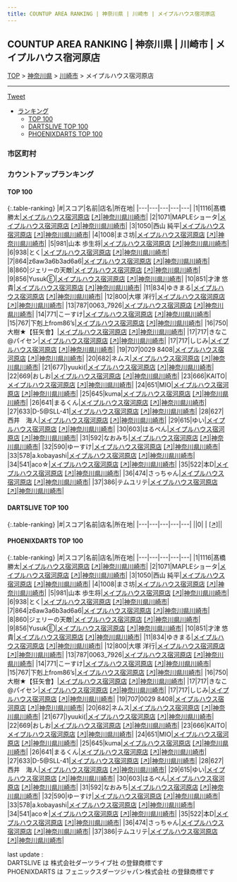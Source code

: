 ```yaml
---
title: COUNTUP AREA RANKING | 神奈川県 | 川崎市 | メイプルハウス宿河原店
---
```

## COUNTUP AREA RANKING | 神奈川県 | 川崎市 | メイプルハウス宿河原店

[TOP](/darts/rank/) > [神奈川県](/darts/rank/神奈川県/) > [川崎市](/darts/rank/神奈川県/川崎市/) > メイプルハウス宿河原店

___

<a href="https://twitter.com/share?ref_src=twsrc%5Etfw" data-text="COUNTUP AREA RANKING | 神奈川県川崎市メイプルハウス宿河原店" class="twitter-share-button" data-hashtags="DARTSLIVE,PHOENIXDARTS,darts,ダーツ" data-show-count="false">Tweet</a>

* [ランキング](#カウントアップランキング)
    * [TOP 100](#top-100)
    * [DARTSLIVE TOP 100](#dartslive-top-100)
    * [PHOENIXDARTS TOP 100](#phoenixdarts-top-100)

### 市区町村

<ul>

</ul>

### カウントアップランキング

#### TOP 100



{:.table-ranking}
|#|スコア|名前|店名|所在地|
|---|---|---|---|---|
|1|1116|<span class="rank-name-pd"><span class="pro-icon-pd"></span>髙橋 勝太</span>|<a href="/darts/rank/shops/52770.html">メイプルハウス宿河原店</a> <a href="https://vs.phoenixdarts.com/jp/shop/shopDetailInfo/s_52770?s_seq=52770">[↗]</a>|<a href="/darts/rank/神奈川県/川崎市">神奈川県川崎市</a>|
|2|1071|<span class="rank-name-pd">MAPLEショータ</span>|<a href="/darts/rank/shops/52770.html">メイプルハウス宿河原店</a> <a href="https://vs.phoenixdarts.com/jp/shop/shopDetailInfo/s_52770?s_seq=52770">[↗]</a>|<a href="/darts/rank/神奈川県/川崎市">神奈川県川崎市</a>|
|3|1050|<span class="rank-name-pd">西山 純平</span>|<a href="/darts/rank/shops/52770.html">メイプルハウス宿河原店</a> <a href="https://vs.phoenixdarts.com/jp/shop/shopDetailInfo/s_52770?s_seq=52770">[↗]</a>|<a href="/darts/rank/神奈川県/川崎市">神奈川県川崎市</a>|
|4|1008|<span class="rank-name-pd">まさ坊</span>|<a href="/darts/rank/shops/52770.html">メイプルハウス宿河原店</a> <a href="https://vs.phoenixdarts.com/jp/shop/shopDetailInfo/s_52770?s_seq=52770">[↗]</a>|<a href="/darts/rank/神奈川県/川崎市">神奈川県川崎市</a>|
|5|981|<span class="rank-name-pd">山本 歩生将</span>|<a href="/darts/rank/shops/52770.html">メイプルハウス宿河原店</a> <a href="https://vs.phoenixdarts.com/jp/shop/shopDetailInfo/s_52770?s_seq=52770">[↗]</a>|<a href="/darts/rank/神奈川県/川崎市">神奈川県川崎市</a>|
|6|938|<span class="rank-name-pd">とく</span>|<a href="/darts/rank/shops/52770.html">メイプルハウス宿河原店</a> <a href="https://vs.phoenixdarts.com/jp/shop/shopDetailInfo/s_52770?s_seq=52770">[↗]</a>|<a href="/darts/rank/神奈川県/川崎市">神奈川県川崎市</a>|
|7|864|<span class="rank-name-pd">z6aw3a6b3ad6a6</span>|<a href="/darts/rank/shops/52770.html">メイプルハウス宿河原店</a> <a href="https://vs.phoenixdarts.com/jp/shop/shopDetailInfo/s_52770?s_seq=52770">[↗]</a>|<a href="/darts/rank/神奈川県/川崎市">神奈川県川崎市</a>|
|8|860|<span class="rank-name-pd">ジェリーの天敵</span>|<a href="/darts/rank/shops/52770.html">メイプルハウス宿河原店</a> <a href="https://vs.phoenixdarts.com/jp/shop/shopDetailInfo/s_52770?s_seq=52770">[↗]</a>|<a href="/darts/rank/神奈川県/川崎市">神奈川県川崎市</a>|
|9|856|<span class="rank-name-pd">YusukⒺ</span>|<a href="/darts/rank/shops/52770.html">メイプルハウス宿河原店</a> <a href="https://vs.phoenixdarts.com/jp/shop/shopDetailInfo/s_52770?s_seq=52770">[↗]</a>|<a href="/darts/rank/神奈川県/川崎市">神奈川県川崎市</a>|
|10|851|<span class="rank-name-pd"><span class="pro-icon-pd"></span>才津 悠貴</span>|<a href="/darts/rank/shops/52770.html">メイプルハウス宿河原店</a> <a href="https://vs.phoenixdarts.com/jp/shop/shopDetailInfo/s_52770?s_seq=52770">[↗]</a>|<a href="/darts/rank/神奈川県/川崎市">神奈川県川崎市</a>|
|11|834|<span class="rank-name-pd">ゆきまる</span>|<a href="/darts/rank/shops/52770.html">メイプルハウス宿河原店</a> <a href="https://vs.phoenixdarts.com/jp/shop/shopDetailInfo/s_52770?s_seq=52770">[↗]</a>|<a href="/darts/rank/神奈川県/川崎市">神奈川県川崎市</a>|
|12|800|<span class="rank-name-pd"><span class="pro-icon-pd"></span>大塚 洋行</span>|<a href="/darts/rank/shops/52770.html">メイプルハウス宿河原店</a> <a href="https://vs.phoenixdarts.com/jp/shop/shopDetailInfo/s_52770?s_seq=52770">[↗]</a>|<a href="/darts/rank/神奈川県/川崎市">神奈川県川崎市</a>|
|13|787|<span class="rank-name-pd">0063_7926</span>|<a href="/darts/rank/shops/52770.html">メイプルハウス宿河原店</a> <a href="https://vs.phoenixdarts.com/jp/shop/shopDetailInfo/s_52770?s_seq=52770">[↗]</a>|<a href="/darts/rank/神奈川県/川崎市">神奈川県川崎市</a>|
|14|771|<span class="rank-name-pd">こーすけ</span>|<a href="/darts/rank/shops/52770.html">メイプルハウス宿河原店</a> <a href="https://vs.phoenixdarts.com/jp/shop/shopDetailInfo/s_52770?s_seq=52770">[↗]</a>|<a href="/darts/rank/神奈川県/川崎市">神奈川県川崎市</a>|
|15|767|<span class="rank-name-pd">下剋上from86’s</span>|<a href="/darts/rank/shops/52770.html">メイプルハウス宿河原店</a> <a href="https://vs.phoenixdarts.com/jp/shop/shopDetailInfo/s_52770?s_seq=52770">[↗]</a>|<a href="/darts/rank/神奈川県/川崎市">神奈川県川崎市</a>|
|16|750|<span class="rank-name-pd">大樹★【狂矢會】</span>|<a href="/darts/rank/shops/52770.html">メイプルハウス宿河原店</a> <a href="https://vs.phoenixdarts.com/jp/shop/shopDetailInfo/s_52770?s_seq=52770">[↗]</a>|<a href="/darts/rank/神奈川県/川崎市">神奈川県川崎市</a>|
|17|717|<span class="rank-name-pd">きなこ@パイセン</span>|<a href="/darts/rank/shops/52770.html">メイプルハウス宿河原店</a> <a href="https://vs.phoenixdarts.com/jp/shop/shopDetailInfo/s_52770?s_seq=52770">[↗]</a>|<a href="/darts/rank/神奈川県/川崎市">神奈川県川崎市</a>|
|17|717|<span class="rank-name-pd">しじみ</span>|<a href="/darts/rank/shops/52770.html">メイプルハウス宿河原店</a> <a href="https://vs.phoenixdarts.com/jp/shop/shopDetailInfo/s_52770?s_seq=52770">[↗]</a>|<a href="/darts/rank/神奈川県/川崎市">神奈川県川崎市</a>|
|19|707|<span class="rank-name-pd">0029 8408</span>|<a href="/darts/rank/shops/52770.html">メイプルハウス宿河原店</a> <a href="https://vs.phoenixdarts.com/jp/shop/shopDetailInfo/s_52770?s_seq=52770">[↗]</a>|<a href="/darts/rank/神奈川県/川崎市">神奈川県川崎市</a>|
|20|682|<span class="rank-name-pd">ネムス</span>|<a href="/darts/rank/shops/52770.html">メイプルハウス宿河原店</a> <a href="https://vs.phoenixdarts.com/jp/shop/shopDetailInfo/s_52770?s_seq=52770">[↗]</a>|<a href="/darts/rank/神奈川県/川崎市">神奈川県川崎市</a>|
|21|677|<span class="rank-name-pd">)yuuki(</span>|<a href="/darts/rank/shops/52770.html">メイプルハウス宿河原店</a> <a href="https://vs.phoenixdarts.com/jp/shop/shopDetailInfo/s_52770?s_seq=52770">[↗]</a>|<a href="/darts/rank/神奈川県/川崎市">神奈川県川崎市</a>|
|22|669|<span class="rank-name-pd">おしお</span>|<a href="/darts/rank/shops/52770.html">メイプルハウス宿河原店</a> <a href="https://vs.phoenixdarts.com/jp/shop/shopDetailInfo/s_52770?s_seq=52770">[↗]</a>|<a href="/darts/rank/神奈川県/川崎市">神奈川県川崎市</a>|
|23|666|<span class="rank-name-pd">KAITO</span>|<a href="/darts/rank/shops/52770.html">メイプルハウス宿河原店</a> <a href="https://vs.phoenixdarts.com/jp/shop/shopDetailInfo/s_52770?s_seq=52770">[↗]</a>|<a href="/darts/rank/神奈川県/川崎市">神奈川県川崎市</a>|
|24|651|<span class="rank-name-pd">MIO</span>|<a href="/darts/rank/shops/52770.html">メイプルハウス宿河原店</a> <a href="https://vs.phoenixdarts.com/jp/shop/shopDetailInfo/s_52770?s_seq=52770">[↗]</a>|<a href="/darts/rank/神奈川県/川崎市">神奈川県川崎市</a>|
|25|645|<span class="rank-name-pd">kuma</span>|<a href="/darts/rank/shops/52770.html">メイプルハウス宿河原店</a> <a href="https://vs.phoenixdarts.com/jp/shop/shopDetailInfo/s_52770?s_seq=52770">[↗]</a>|<a href="/darts/rank/神奈川県/川崎市">神奈川県川崎市</a>|
|26|641|<span class="rank-name-pd">まるくん</span>|<a href="/darts/rank/shops/52770.html">メイプルハウス宿河原店</a> <a href="https://vs.phoenixdarts.com/jp/shop/shopDetailInfo/s_52770?s_seq=52770">[↗]</a>|<a href="/darts/rank/神奈川県/川崎市">神奈川県川崎市</a>|
|27|633|<span class="rank-name-pd">D-5@SLL-41</span>|<a href="/darts/rank/shops/52770.html">メイプルハウス宿河原店</a> <a href="https://vs.phoenixdarts.com/jp/shop/shopDetailInfo/s_52770?s_seq=52770">[↗]</a>|<a href="/darts/rank/神奈川県/川崎市">神奈川県川崎市</a>|
|28|627|<span class="rank-name-pd">西井　海人</span>|<a href="/darts/rank/shops/52770.html">メイプルハウス宿河原店</a> <a href="https://vs.phoenixdarts.com/jp/shop/shopDetailInfo/s_52770?s_seq=52770">[↗]</a>|<a href="/darts/rank/神奈川県/川崎市">神奈川県川崎市</a>|
|29|615|<span class="rank-name-pd">ゆい</span>|<a href="/darts/rank/shops/52770.html">メイプルハウス宿河原店</a> <a href="https://vs.phoenixdarts.com/jp/shop/shopDetailInfo/s_52770?s_seq=52770">[↗]</a>|<a href="/darts/rank/神奈川県/川崎市">神奈川県川崎市</a>|
|30|603|<span class="rank-name-pd">はるぺん</span>|<a href="/darts/rank/shops/52770.html">メイプルハウス宿河原店</a> <a href="https://vs.phoenixdarts.com/jp/shop/shopDetailInfo/s_52770?s_seq=52770">[↗]</a>|<a href="/darts/rank/神奈川県/川崎市">神奈川県川崎市</a>|
|31|592|<span class="rank-name-pd">なおみち</span>|<a href="/darts/rank/shops/52770.html">メイプルハウス宿河原店</a> <a href="https://vs.phoenixdarts.com/jp/shop/shopDetailInfo/s_52770?s_seq=52770">[↗]</a>|<a href="/darts/rank/神奈川県/川崎市">神奈川県川崎市</a>|
|32|590|<span class="rank-name-pd">ゆーすけ</span>|<a href="/darts/rank/shops/52770.html">メイプルハウス宿河原店</a> <a href="https://vs.phoenixdarts.com/jp/shop/shopDetailInfo/s_52770?s_seq=52770">[↗]</a>|<a href="/darts/rank/神奈川県/川崎市">神奈川県川崎市</a>|
|33|578|<span class="rank-name-pd">a.kobayashi</span>|<a href="/darts/rank/shops/52770.html">メイプルハウス宿河原店</a> <a href="https://vs.phoenixdarts.com/jp/shop/shopDetailInfo/s_52770?s_seq=52770">[↗]</a>|<a href="/darts/rank/神奈川県/川崎市">神奈川県川崎市</a>|
|34|541|<span class="rank-name-pd">aco☆</span>|<a href="/darts/rank/shops/52770.html">メイプルハウス宿河原店</a> <a href="https://vs.phoenixdarts.com/jp/shop/shopDetailInfo/s_52770?s_seq=52770">[↗]</a>|<a href="/darts/rank/神奈川県/川崎市">神奈川県川崎市</a>|
|35|522|<span class="rank-name-pd">本D</span>|<a href="/darts/rank/shops/52770.html">メイプルハウス宿河原店</a> <a href="https://vs.phoenixdarts.com/jp/shop/shopDetailInfo/s_52770?s_seq=52770">[↗]</a>|<a href="/darts/rank/神奈川県/川崎市">神奈川県川崎市</a>|
|36|474|<span class="rank-name-pd">さっちゃん</span>|<a href="/darts/rank/shops/52770.html">メイプルハウス宿河原店</a> <a href="https://vs.phoenixdarts.com/jp/shop/shopDetailInfo/s_52770?s_seq=52770">[↗]</a>|<a href="/darts/rank/神奈川県/川崎市">神奈川県川崎市</a>|
|37|386|<span class="rank-name-pd">テムユリテ</span>|<a href="/darts/rank/shops/52770.html">メイプルハウス宿河原店</a> <a href="https://vs.phoenixdarts.com/jp/shop/shopDetailInfo/s_52770?s_seq=52770">[↗]</a>|<a href="/darts/rank/神奈川県/川崎市">神奈川県川崎市</a>|


#### DARTSLIVE TOP 100



{:.table-ranking}
|#|スコア|名前|店名|所在地|
|---|---|---|---|---|
||0|<span class="rank-name-dl"> </span>|<a href="/darts/rank/shops/.html"></a> <a href="">[↗]</a>|<a href="/darts/rank//"></a>|


#### PHOENIXDARTS TOP 100



{:.table-ranking}
|#|スコア|名前|店名|所在地|
|---|---|---|---|---|
|1|1116|<span class="rank-name-pd"><span class="pro-icon-pd"></span>髙橋 勝太</span>|<a href="/darts/rank/shops/52770.html">メイプルハウス宿河原店</a> <a href="https://vs.phoenixdarts.com/jp/shop/shopDetailInfo/s_52770?s_seq=52770">[↗]</a>|<a href="/darts/rank/神奈川県/川崎市">神奈川県川崎市</a>|
|2|1071|<span class="rank-name-pd">MAPLEショータ</span>|<a href="/darts/rank/shops/52770.html">メイプルハウス宿河原店</a> <a href="https://vs.phoenixdarts.com/jp/shop/shopDetailInfo/s_52770?s_seq=52770">[↗]</a>|<a href="/darts/rank/神奈川県/川崎市">神奈川県川崎市</a>|
|3|1050|<span class="rank-name-pd">西山 純平</span>|<a href="/darts/rank/shops/52770.html">メイプルハウス宿河原店</a> <a href="https://vs.phoenixdarts.com/jp/shop/shopDetailInfo/s_52770?s_seq=52770">[↗]</a>|<a href="/darts/rank/神奈川県/川崎市">神奈川県川崎市</a>|
|4|1008|<span class="rank-name-pd">まさ坊</span>|<a href="/darts/rank/shops/52770.html">メイプルハウス宿河原店</a> <a href="https://vs.phoenixdarts.com/jp/shop/shopDetailInfo/s_52770?s_seq=52770">[↗]</a>|<a href="/darts/rank/神奈川県/川崎市">神奈川県川崎市</a>|
|5|981|<span class="rank-name-pd">山本 歩生将</span>|<a href="/darts/rank/shops/52770.html">メイプルハウス宿河原店</a> <a href="https://vs.phoenixdarts.com/jp/shop/shopDetailInfo/s_52770?s_seq=52770">[↗]</a>|<a href="/darts/rank/神奈川県/川崎市">神奈川県川崎市</a>|
|6|938|<span class="rank-name-pd">とく</span>|<a href="/darts/rank/shops/52770.html">メイプルハウス宿河原店</a> <a href="https://vs.phoenixdarts.com/jp/shop/shopDetailInfo/s_52770?s_seq=52770">[↗]</a>|<a href="/darts/rank/神奈川県/川崎市">神奈川県川崎市</a>|
|7|864|<span class="rank-name-pd">z6aw3a6b3ad6a6</span>|<a href="/darts/rank/shops/52770.html">メイプルハウス宿河原店</a> <a href="https://vs.phoenixdarts.com/jp/shop/shopDetailInfo/s_52770?s_seq=52770">[↗]</a>|<a href="/darts/rank/神奈川県/川崎市">神奈川県川崎市</a>|
|8|860|<span class="rank-name-pd">ジェリーの天敵</span>|<a href="/darts/rank/shops/52770.html">メイプルハウス宿河原店</a> <a href="https://vs.phoenixdarts.com/jp/shop/shopDetailInfo/s_52770?s_seq=52770">[↗]</a>|<a href="/darts/rank/神奈川県/川崎市">神奈川県川崎市</a>|
|9|856|<span class="rank-name-pd">YusukⒺ</span>|<a href="/darts/rank/shops/52770.html">メイプルハウス宿河原店</a> <a href="https://vs.phoenixdarts.com/jp/shop/shopDetailInfo/s_52770?s_seq=52770">[↗]</a>|<a href="/darts/rank/神奈川県/川崎市">神奈川県川崎市</a>|
|10|851|<span class="rank-name-pd"><span class="pro-icon-pd"></span>才津 悠貴</span>|<a href="/darts/rank/shops/52770.html">メイプルハウス宿河原店</a> <a href="https://vs.phoenixdarts.com/jp/shop/shopDetailInfo/s_52770?s_seq=52770">[↗]</a>|<a href="/darts/rank/神奈川県/川崎市">神奈川県川崎市</a>|
|11|834|<span class="rank-name-pd">ゆきまる</span>|<a href="/darts/rank/shops/52770.html">メイプルハウス宿河原店</a> <a href="https://vs.phoenixdarts.com/jp/shop/shopDetailInfo/s_52770?s_seq=52770">[↗]</a>|<a href="/darts/rank/神奈川県/川崎市">神奈川県川崎市</a>|
|12|800|<span class="rank-name-pd"><span class="pro-icon-pd"></span>大塚 洋行</span>|<a href="/darts/rank/shops/52770.html">メイプルハウス宿河原店</a> <a href="https://vs.phoenixdarts.com/jp/shop/shopDetailInfo/s_52770?s_seq=52770">[↗]</a>|<a href="/darts/rank/神奈川県/川崎市">神奈川県川崎市</a>|
|13|787|<span class="rank-name-pd">0063_7926</span>|<a href="/darts/rank/shops/52770.html">メイプルハウス宿河原店</a> <a href="https://vs.phoenixdarts.com/jp/shop/shopDetailInfo/s_52770?s_seq=52770">[↗]</a>|<a href="/darts/rank/神奈川県/川崎市">神奈川県川崎市</a>|
|14|771|<span class="rank-name-pd">こーすけ</span>|<a href="/darts/rank/shops/52770.html">メイプルハウス宿河原店</a> <a href="https://vs.phoenixdarts.com/jp/shop/shopDetailInfo/s_52770?s_seq=52770">[↗]</a>|<a href="/darts/rank/神奈川県/川崎市">神奈川県川崎市</a>|
|15|767|<span class="rank-name-pd">下剋上from86’s</span>|<a href="/darts/rank/shops/52770.html">メイプルハウス宿河原店</a> <a href="https://vs.phoenixdarts.com/jp/shop/shopDetailInfo/s_52770?s_seq=52770">[↗]</a>|<a href="/darts/rank/神奈川県/川崎市">神奈川県川崎市</a>|
|16|750|<span class="rank-name-pd">大樹★【狂矢會】</span>|<a href="/darts/rank/shops/52770.html">メイプルハウス宿河原店</a> <a href="https://vs.phoenixdarts.com/jp/shop/shopDetailInfo/s_52770?s_seq=52770">[↗]</a>|<a href="/darts/rank/神奈川県/川崎市">神奈川県川崎市</a>|
|17|717|<span class="rank-name-pd">きなこ@パイセン</span>|<a href="/darts/rank/shops/52770.html">メイプルハウス宿河原店</a> <a href="https://vs.phoenixdarts.com/jp/shop/shopDetailInfo/s_52770?s_seq=52770">[↗]</a>|<a href="/darts/rank/神奈川県/川崎市">神奈川県川崎市</a>|
|17|717|<span class="rank-name-pd">しじみ</span>|<a href="/darts/rank/shops/52770.html">メイプルハウス宿河原店</a> <a href="https://vs.phoenixdarts.com/jp/shop/shopDetailInfo/s_52770?s_seq=52770">[↗]</a>|<a href="/darts/rank/神奈川県/川崎市">神奈川県川崎市</a>|
|19|707|<span class="rank-name-pd">0029 8408</span>|<a href="/darts/rank/shops/52770.html">メイプルハウス宿河原店</a> <a href="https://vs.phoenixdarts.com/jp/shop/shopDetailInfo/s_52770?s_seq=52770">[↗]</a>|<a href="/darts/rank/神奈川県/川崎市">神奈川県川崎市</a>|
|20|682|<span class="rank-name-pd">ネムス</span>|<a href="/darts/rank/shops/52770.html">メイプルハウス宿河原店</a> <a href="https://vs.phoenixdarts.com/jp/shop/shopDetailInfo/s_52770?s_seq=52770">[↗]</a>|<a href="/darts/rank/神奈川県/川崎市">神奈川県川崎市</a>|
|21|677|<span class="rank-name-pd">)yuuki(</span>|<a href="/darts/rank/shops/52770.html">メイプルハウス宿河原店</a> <a href="https://vs.phoenixdarts.com/jp/shop/shopDetailInfo/s_52770?s_seq=52770">[↗]</a>|<a href="/darts/rank/神奈川県/川崎市">神奈川県川崎市</a>|
|22|669|<span class="rank-name-pd">おしお</span>|<a href="/darts/rank/shops/52770.html">メイプルハウス宿河原店</a> <a href="https://vs.phoenixdarts.com/jp/shop/shopDetailInfo/s_52770?s_seq=52770">[↗]</a>|<a href="/darts/rank/神奈川県/川崎市">神奈川県川崎市</a>|
|23|666|<span class="rank-name-pd">KAITO</span>|<a href="/darts/rank/shops/52770.html">メイプルハウス宿河原店</a> <a href="https://vs.phoenixdarts.com/jp/shop/shopDetailInfo/s_52770?s_seq=52770">[↗]</a>|<a href="/darts/rank/神奈川県/川崎市">神奈川県川崎市</a>|
|24|651|<span class="rank-name-pd">MIO</span>|<a href="/darts/rank/shops/52770.html">メイプルハウス宿河原店</a> <a href="https://vs.phoenixdarts.com/jp/shop/shopDetailInfo/s_52770?s_seq=52770">[↗]</a>|<a href="/darts/rank/神奈川県/川崎市">神奈川県川崎市</a>|
|25|645|<span class="rank-name-pd">kuma</span>|<a href="/darts/rank/shops/52770.html">メイプルハウス宿河原店</a> <a href="https://vs.phoenixdarts.com/jp/shop/shopDetailInfo/s_52770?s_seq=52770">[↗]</a>|<a href="/darts/rank/神奈川県/川崎市">神奈川県川崎市</a>|
|26|641|<span class="rank-name-pd">まるくん</span>|<a href="/darts/rank/shops/52770.html">メイプルハウス宿河原店</a> <a href="https://vs.phoenixdarts.com/jp/shop/shopDetailInfo/s_52770?s_seq=52770">[↗]</a>|<a href="/darts/rank/神奈川県/川崎市">神奈川県川崎市</a>|
|27|633|<span class="rank-name-pd">D-5@SLL-41</span>|<a href="/darts/rank/shops/52770.html">メイプルハウス宿河原店</a> <a href="https://vs.phoenixdarts.com/jp/shop/shopDetailInfo/s_52770?s_seq=52770">[↗]</a>|<a href="/darts/rank/神奈川県/川崎市">神奈川県川崎市</a>|
|28|627|<span class="rank-name-pd">西井　海人</span>|<a href="/darts/rank/shops/52770.html">メイプルハウス宿河原店</a> <a href="https://vs.phoenixdarts.com/jp/shop/shopDetailInfo/s_52770?s_seq=52770">[↗]</a>|<a href="/darts/rank/神奈川県/川崎市">神奈川県川崎市</a>|
|29|615|<span class="rank-name-pd">ゆい</span>|<a href="/darts/rank/shops/52770.html">メイプルハウス宿河原店</a> <a href="https://vs.phoenixdarts.com/jp/shop/shopDetailInfo/s_52770?s_seq=52770">[↗]</a>|<a href="/darts/rank/神奈川県/川崎市">神奈川県川崎市</a>|
|30|603|<span class="rank-name-pd">はるぺん</span>|<a href="/darts/rank/shops/52770.html">メイプルハウス宿河原店</a> <a href="https://vs.phoenixdarts.com/jp/shop/shopDetailInfo/s_52770?s_seq=52770">[↗]</a>|<a href="/darts/rank/神奈川県/川崎市">神奈川県川崎市</a>|
|31|592|<span class="rank-name-pd">なおみち</span>|<a href="/darts/rank/shops/52770.html">メイプルハウス宿河原店</a> <a href="https://vs.phoenixdarts.com/jp/shop/shopDetailInfo/s_52770?s_seq=52770">[↗]</a>|<a href="/darts/rank/神奈川県/川崎市">神奈川県川崎市</a>|
|32|590|<span class="rank-name-pd">ゆーすけ</span>|<a href="/darts/rank/shops/52770.html">メイプルハウス宿河原店</a> <a href="https://vs.phoenixdarts.com/jp/shop/shopDetailInfo/s_52770?s_seq=52770">[↗]</a>|<a href="/darts/rank/神奈川県/川崎市">神奈川県川崎市</a>|
|33|578|<span class="rank-name-pd">a.kobayashi</span>|<a href="/darts/rank/shops/52770.html">メイプルハウス宿河原店</a> <a href="https://vs.phoenixdarts.com/jp/shop/shopDetailInfo/s_52770?s_seq=52770">[↗]</a>|<a href="/darts/rank/神奈川県/川崎市">神奈川県川崎市</a>|
|34|541|<span class="rank-name-pd">aco☆</span>|<a href="/darts/rank/shops/52770.html">メイプルハウス宿河原店</a> <a href="https://vs.phoenixdarts.com/jp/shop/shopDetailInfo/s_52770?s_seq=52770">[↗]</a>|<a href="/darts/rank/神奈川県/川崎市">神奈川県川崎市</a>|
|35|522|<span class="rank-name-pd">本D</span>|<a href="/darts/rank/shops/52770.html">メイプルハウス宿河原店</a> <a href="https://vs.phoenixdarts.com/jp/shop/shopDetailInfo/s_52770?s_seq=52770">[↗]</a>|<a href="/darts/rank/神奈川県/川崎市">神奈川県川崎市</a>|
|36|474|<span class="rank-name-pd">さっちゃん</span>|<a href="/darts/rank/shops/52770.html">メイプルハウス宿河原店</a> <a href="https://vs.phoenixdarts.com/jp/shop/shopDetailInfo/s_52770?s_seq=52770">[↗]</a>|<a href="/darts/rank/神奈川県/川崎市">神奈川県川崎市</a>|
|37|386|<span class="rank-name-pd">テムユリテ</span>|<a href="/darts/rank/shops/52770.html">メイプルハウス宿河原店</a> <a href="https://vs.phoenixdarts.com/jp/shop/shopDetailInfo/s_52770?s_seq=52770">[↗]</a>|<a href="/darts/rank/神奈川県/川崎市">神奈川県川崎市</a>|


<div class="footer border-top border-gray-light mt-5 pt-3 text-right text-gray">
    last update : <span style="font-weight: italic" id="foot_last_modified"></span><br />
    DARTSLIVE は 株式会社ダーツライブ社 の登録商標です<br />
    PHOENIXDARTS は フェニックスダーツジャパン株式会社 の登録商標です<br />
</div>

<script src="https://cdnjs.cloudflare.com/ajax/libs/jquery.tablesorter/2.31.3/js/jquery.tablesorter.min.js" integrity="sha512-qzgd5cYSZcosqpzpn7zF2ZId8f/8CHmFKZ8j7mU4OUXTNRd5g+ZHBPsgKEwoqxCtdQvExE5LprwwPAgoicguNg==" crossorigin="anonymous" referrerpolicy="no-referrer"></script>
<link rel="stylesheet" href="https://cdnjs.cloudflare.com/ajax/libs/jquery.tablesorter/2.31.3/css/theme.default.min.css" integrity="sha512-wghhOJkjQX0Lh3NSWvNKeZ0ZpNn+SPVXX1Qyc9OCaogADktxrBiBdKGDoqVUOyhStvMBmJQ8ZdMHiR3wuEq8+w==" crossorigin="anonymous" referrerpolicy="no-referrer" />
<script>
$(function() {
    $(".table-ranking").tablesorter({sortList:[[0, 0]]});
    $("#foot_last_modified").text(formatDate(new Date(document.lastModified), 'yyyy-MM-dd HH:mm:ss'));
});
</script>

<script async src="https://platform.twitter.com/widgets.js" charset="utf-8"></script>